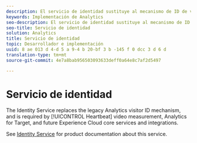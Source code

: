 ```yaml
---
description: El servicio de identidad sustituye al mecanismo de ID de visitante de Analytics heredado y es necesario para la medición de vídeo de Heartbeat, Analytics para Target y los futuros servicios principales y integraciones de Experience Cloud.
keywords: Implementación de Analytics
seo-description: El servicio de identidad sustituye al mecanismo de ID de visitante de Analytics heredado y es necesario para la medición de vídeo de Heartbeat, Analytics para Target y los futuros servicios principales y integraciones de Experience Cloud.
seo-title: Servicio de identidad
solution: Analytics
title: Servicio de identidad
topic: Desarrollador e implementación
uuid: 8 ae 013 d 4-d 5 a 9-4 b 20-bf 3 b -145 f 0 dcc 3 d 6 d
translation-type: tm+mt
source-git-commit: 4e7a8bab956503093633deff0a64e8c7af2d5497

---
```



# Servicio de identidad

The Identity Service replaces the legacy Analytics visitor ID mechanism, and is required by [!UICONTROL Heartbeat] video measurement, Analytics for Target, and future Experience Cloud core services and integrations.

See [Identity Service](https://marketing.adobe.com/resources/help/en_US/mcvid/) for product documentation about this service.
